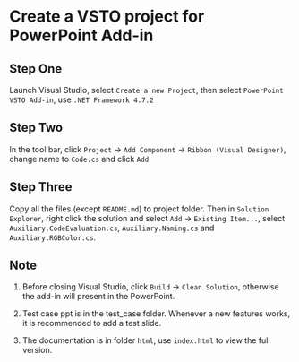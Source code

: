 # Create a VSTO project for PowerPoint Add-in

## Step One

Launch Visual Studio, select ```Create a new Project```, then select ```PowerPoint VSTO Add-in```, use ```.NET Framework 4.7.2```

## Step Two

In the tool bar, click ```Project``` -> ```Add Component``` -> ```Ribbon (Visual Designer)```, change name to ```Code.cs``` and click ```Add```.

## Step Three

Copy all the files (except ```README.md```) to project folder. Then in ```Solution Explorer```, right click the solution and select ```Add``` -> ```Existing Item...```, select ```Auxiliary.CodeEvaluation.cs```, ```Auxiliary.Naming.cs``` and ```Auxiliary.RGBColor.cs```.

## Note

1. Before closing Visual Studio, click ```Build``` -> ```Clean Solution```, otherwise the add-in will present in the PowerPoint.  

2. Test case ppt is in the test_case folder. Whenever a new features works, it is recommended to add a test slide.
3. The documentation is in folder ```html```, use ```index.html``` to view the full version. 